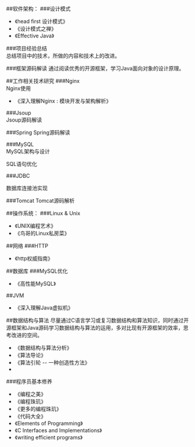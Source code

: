 ##软件架构：
###设计模式 
   
* 《head first 设计模式》
* 《设计模式之禅》
* 《Effective Java》
 
###项目经验总结    
总结项目中的技术，所做的内容和技术上的改进。

###框架源码解读
通过阅读优秀的开源框架，学习Java面向对象的设计原理。

##工作相关技术研究
###Nginx  
Nginx使用   

* 《深入理解Nginx : 模块开发与架构解析》

###Jsoup  
Jsoup源码解读    

###Spring
Spring源码解读    

###MySQL  
MySQL架构与设计  
 
SQL语句优化    

###JDBC

数据库连接池实现

###Tomcat
Tomcat源码解析

##操作系统：
###Linux & Unix
* 《UNIX编程艺术》
* 《鸟哥的Linux私房菜》

##网络
###HTTP
* 《http权威指南》

##数据库
###MySQL优化

* 《高性能MySQL》

##JVM

* 《深入理解Java虚拟机》

##数据结构与算法
尽量通过C语言学习或复习数据结构和算法知识，同时通过开源框架和Java源码学习数据结构与算法的运用，多对比现有开源框架的效率，思考改进的空间。

* 《数据结构与算法分析》
* 《算法导论》
* 《算法引轮 -- 一种创造性方法》
* 

###程序员基本修养
* 《编程之美》
* 《编程珠玑》
* 《更多的编程珠玑》
* 《代码大全》
* 《Elements of Programming》
* 《C Interfaces and Implementations》
* 《writing efficient programs》